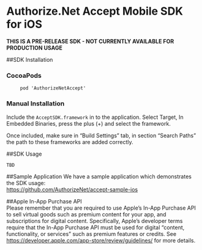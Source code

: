 # Authorize.Net Accept Mobile SDK for iOS
   
   ****THIS IS A PRE-RELEASE SDK - NOT CURRENTLY AVAILABLE FOR PRODUCTION USAGE****
   
##SDK Installation 

### CocoaPods
````
     pod 'AuthorizeNetAccept'  
````  

### Manual Installation

Include the ```AcceptSDK.framework``` in to the application. Select Target, In Embedded Binaries, press the plus (+)
and select the framework.

Once included, make sure in “Build Settings” tab, in section “Search Paths” the path to these frameworks are added correctly. 

##SDK Usage 
````swift
TBD
````

##Sample Application
We have a sample application which demonstrates the SDK usage:  
   https://github.com/AuthorizeNet/accept-sample-ios
   
  
##Apple In-App Purchase API  
Please remember that you are required to use Apple’s In-App Purchase API to sell virtual goods such as premium content for your app, and subscriptions for digital content. Specifically, Apple’s developer terms require that the In-App Purchase API must be used for digital “content, functionality, or services” such as premium features or credits. See https://developer.apple.com/app-store/review/guidelines/ for more details.
